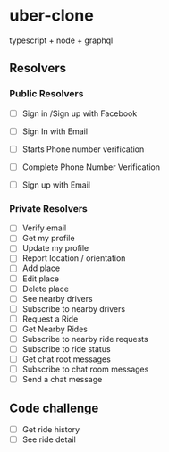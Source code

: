 # uber-clone
typescript + node + graphql

## Resolvers

### Public Resolvers

- [ ] Sign in /Sign up with Facebook
- [ ] Sign In with Email
- [ ] Starts Phone number verification
- [ ] Complete Phone Number Verification
- [ ] Sign up with Email


### Private Resolvers

- [ ] Verify email
- [ ] Get my profile
- [ ] Update my profile
- [ ] Report location / orientation
- [ ] Add place
- [ ] Edit place
- [ ] Delete place
- [ ] See nearby drivers
- [ ] Subscribe to nearby drivers
- [ ] Request a Ride
- [ ] Get Nearby Rides
- [ ] Subscribe to nearby ride requests
- [ ] Subscribe to ride status
- [ ] Get chat root messages
- [ ] Subscribe to chat room messages
- [ ] Send a chat message

## Code challenge

- [ ] Get ride history
- [ ] See ride detail